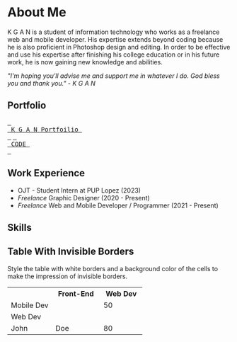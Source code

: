 # About Me

K G A N is a student of information technology who works as a freelance web and mobile developer. His expertise extends beyond coding because he is also proficient in Photoshop design and editing. In order to be effective and use his expertise after finishing his college education or in his future work, he is now gaining new knowledge and abilities. 

*"I'm hoping you'll advise me and support me in whatever I do. God bless you and thank you." - K G A N*

## Portfolio

[<kbd> <br> K G A N Portfoilio <br> </kbd>][Link] [<kbd> <br> CODE <br> </kbd>][Link]

[Link]: https://github.com/kganallinone
[Link]: https://github.com/kganallinone

## Work Experience

- OJT - Student Intern at PUP Lopez (2023)
- *Freelance* Graphic Designer (2020 - Present)
- *Freelance* Web and Mobile Developer / Programmer (2021 - Present)

## Skills

<h2>Table With Invisible Borders</h2>

<p>Style the table with white borders and a background color of the cells to make the impression of invisible borders.</p>

<table style="width:100%" >
  <tr>
    <th></th>
    <th >Front-End</th> 
    <th >Web Dev</th>
  </tr>
  <tr>
    <td width="33%" >Mobile Dev</td>
    <td></td>
    <td>50</td>
  </tr>
  <tr>
    <td width="33%" >Web Dev</td>
    <td></td>
    <td></td>
  </tr>
  <tr>
    <td>John</td>
    <td>Doe</td>
    <td>80</td>
  </tr>
</table>



<!--
**kganallinone/kganallinone** is a ✨ _special_ ✨ repository because its `README.md` (this file) appears on your GitHub profile.

Here are some ideas to get you started:

- 🔭 I’m currently working on ...
- 🌱 I’m currently learning ...
- 👯 I’m looking to collaborate on ...
- 🤔 I’m looking for help with ...
- 💬 Ask me about ...
- 📫 How to reach me: ...
- 😄 Pronouns: ...
- ⚡ Fun fact: ...
-->
